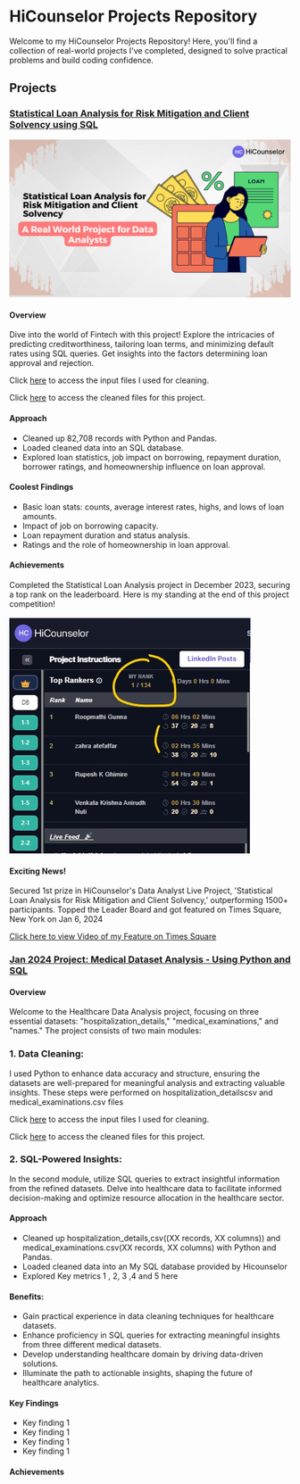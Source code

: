 # HiCounselor Projects Repository

Welcome to my HiCounselor Projects Repository! Here, you'll find a collection of real-world projects I've completed, designed to solve practical problems and build coding confidence.

## Projects

### [Statistical Loan Analysis for Risk Mitigation and Client Solvency using SQL](https://github.com/SQLicious/HiCounselor-Real-World-Projects/tree/main/Loan%20Analysis/Inputs)
![Times Square Feature](https://github.com/SQLicious/HiCounselor-Real-World-Projects/blob/main/Loan%20Analysis/Inputs/images/Loan%20Analysis.png)

#### Overview
Dive into the world of Fintech with this project! Explore the intricacies of predicting creditworthiness, tailoring loan terms, and minimizing default rates using SQL queries. Get insights into the factors determining loan approval and rejection.

Click [here](https://github.com/SQLicious/HiCounselor-Real-World-Projects/blob/main/Loan%20Analysis/Inputs/Input%20Files/Loans.csv) to access the input files I used for cleaning.

Click [here](https://github.com/SQLicious/HiCounselor-Real-World-Projects/tree/main/Medical%20Dataset%20Analysis/Cleaned%20datasets) to access the cleaned files for this project.

#### Approach
- Cleaned up 82,708 records with Python and Pandas.
- Loaded cleaned data into an SQL database.
- Explored loan statistics, job impact on borrowing, repayment duration, borrower ratings, and homeownership influence on loan approval.

#### Coolest Findings
- Basic loan stats: counts, average interest rates, highs, and lows of loan amounts.
- Impact of job on borrowing capacity.
- Loan repayment duration and status analysis.
- Ratings and the role of homeownership in loan approval.

#### Achievements
Completed the Statistical Loan Analysis project in December 2023, securing a top rank on the leaderboard.
Here is my standing at the end of this project competition!

![insert pic](https://github.com/SQLicious/HiCounselor-Real-World-Projects/blob/main/Loan%20Analysis/Inputs/images/Hicouselor%20Leadership%20Board%20Ranking.jpg)

#### Exciting News!
Secured 1st prize in HiCounselor's Data Analyst Live Project, 'Statistical Loan Analysis for Risk Mitigation and Client Solvency,' outperforming 1500+ participants. Topped the Leader Board and got featured on Times Square, New York on Jan 6, 2024

[Click here to view Video of my Feature on Times Square](https://www.linkedin.com/posts/hicounselor_careerboost-hicounseloradventure-datasciencewinner-activity-7150122106935029760-G_oc?utm_source=share&utm_medium=member_desktop)



### [Jan 2024 Project: Medical Dataset Analysis - Using Python and SQL](https://github.com/SQLicious/HiCounselor-Real-World-Projects/tree/main/Medical%20Dataset%20Analysis)


#### Overview
Welcome to the Healthcare Data Analysis project, focusing on three essential datasets: "hospitalization_details," "medical_examinations," and "names." The project consists of two main modules:

### 1. Data Cleaning:
I used Python to enhance data accuracy and structure, ensuring the datasets are well-prepared for meaningful analysis and extracting valuable insights. These steps were performed on hospitalization_detailscsv and medical_examinations.csv files

Click [here](https://github.com/SQLicious/HiCounselor-Real-World-Projects/tree/main/Medical%20Dataset%20Analysis/Inputs) to access the input files I used for cleaning.

Click [here](https://github.com/SQLicious/HiCounselor-Real-World-Projects/tree/main/Medical%20Dataset%20Analysis/Cleaned%20datasets) to access the cleaned files for this project.


### 2. SQL-Powered Insights:
In the second module, utilize SQL queries to extract insightful information from the refined datasets. Delve into healthcare data to facilitate informed decision-making and optimize resource allocation in the healthcare sector.


#### Approach
- Cleaned up hospitalization_details,csv((XX records, XX columns)) and medical_examinations.csv(XX records, XX columns) with Python and Pandas.
- Loaded cleaned data into an My SQL database provided by Hicounselor
- Explored Key metrics 1 , 2, 3 ,4 and 5  here 

#### Benefits:

- Gain practical experience in data cleaning techniques for healthcare datasets.
- Enhance proficiency in SQL queries for extracting meaningful insights from three different medical datasets.
- Develop understanding healthcare domain by driving data-driven solutions.
-  Illuminate the path to actionable insights, shaping the future of healthcare analytics.

#### Key Findings
- Key finding 1 
- Key finding 1 
- Key finding 1 
- Key finding 1 

#### Achievements




